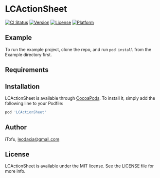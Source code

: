 # LCActionSheet

[![CI Status](https://img.shields.io/travis/iTofu/LCActionSheet.svg?style=flat)](https://travis-ci.org/iTofu/LCActionSheet)
[![Version](https://img.shields.io/cocoapods/v/LCActionSheet.svg?style=flat)](https://cocoapods.org/pods/LCActionSheet)
[![License](https://img.shields.io/cocoapods/l/LCActionSheet.svg?style=flat)](https://cocoapods.org/pods/LCActionSheet)
[![Platform](https://img.shields.io/cocoapods/p/LCActionSheet.svg?style=flat)](https://cocoapods.org/pods/LCActionSheet)



## Example

To run the example project, clone the repo, and run `pod install` from the Example directory first.

## Requirements

## Installation

LCActionSheet is available through [CocoaPods](https://cocoapods.org). To install
it, simply add the following line to your Podfile:

```ruby
pod 'LCActionSheet'
```

## Author

iTofu, leodaxia@gmail.com

## License

LCActionSheet is available under the MIT license. See the LICENSE file for more info.
